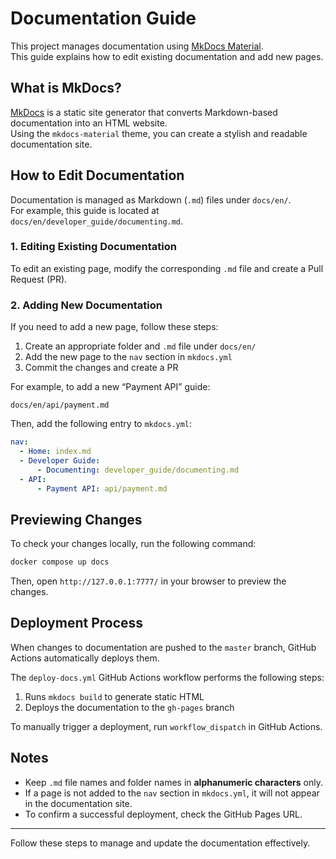 # Documentation Guide

This project manages documentation using [MkDocs Material](https://squidfunk.github.io/mkdocs-material/).  
This guide explains how to edit existing documentation and add new pages.

## What is MkDocs?
[MkDocs](https://www.mkdocs.org/) is a static site generator that converts Markdown-based documentation into an HTML website.  
Using the `mkdocs-material` theme, you can create a stylish and readable documentation site.

## How to Edit Documentation
Documentation is managed as Markdown (`.md`) files under `docs/en/`.  
For example, this guide is located at `docs/en/developer_guide/documenting.md`.

### 1. Editing Existing Documentation
To edit an existing page, modify the corresponding `.md` file and create a Pull Request (PR).

### 2. Adding New Documentation
If you need to add a new page, follow these steps:

1. Create an appropriate folder and `.md` file under `docs/en/`
2. Add the new page to the `nav` section in `mkdocs.yml`
3. Commit the changes and create a PR

For example, to add a new “Payment API” guide:

```plaintext
docs/en/api/payment.md
```

Then, add the following entry to `mkdocs.yml`:

```yaml
nav:
  - Home: index.md
  - Developer Guide:
      - Documenting: developer_guide/documenting.md
  - API:
      - Payment API: api/payment.md
```

## Previewing Changes
To check your changes locally, run the following command:

```sh
docker compose up docs
```

Then, open `http://127.0.0.1:7777/` in your browser to preview the changes.

## Deployment Process
When changes to documentation are pushed to the `master` branch, GitHub Actions automatically deploys them.

The `deploy-docs.yml` GitHub Actions workflow performs the following steps:

1. Runs `mkdocs build` to generate static HTML
2. Deploys the documentation to the `gh-pages` branch

To manually trigger a deployment, run `workflow_dispatch` in GitHub Actions.

## Notes
- Keep `.md` file names and folder names in **alphanumeric characters** only.
- If a page is not added to the `nav` section in `mkdocs.yml`, it will not appear in the documentation site.
- To confirm a successful deployment, check the GitHub Pages URL.

---

Follow these steps to manage and update the documentation effectively.
